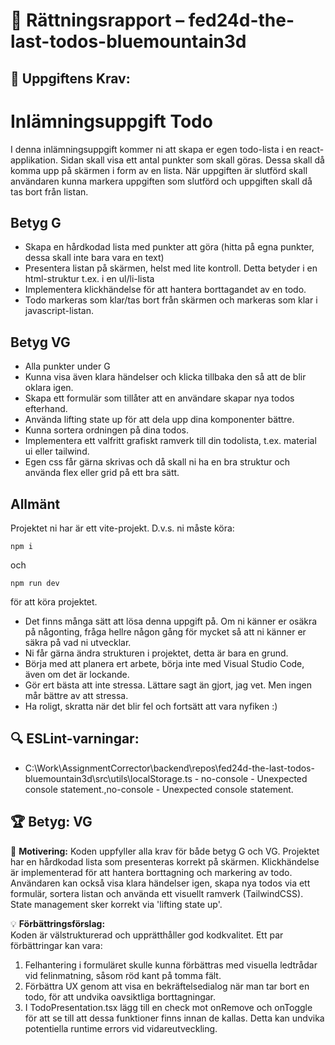 # 📌 Rättningsrapport – fed24d-the-last-todos-bluemountain3d

## 🎯 Uppgiftens Krav:
# Inlämningsuppgift Todo

I denna inlämningsuppgift kommer ni att skapa er egen todo-lista i en react-applikation.
Sidan skall visa ett antal punkter som skall göras. Dessa skall då komma upp på skärmen i form av en lista. När uppgiften är slutförd skall användaren kunna markera uppgiften som slutförd och uppgiften skall då tas bort från listan.

## Betyg G

- Skapa en hårdkodad lista med punkter att göra (hitta på egna punkter, dessa skall inte bara vara en text)
- Presentera listan på skärmen, helst med lite kontroll. Detta betyder i en html-struktur t.ex. i en ul/li-lista
- Implementera klickhändelse för att hantera borttagandet av en todo.
- Todo markeras som klar/tas bort från skärmen och markeras som klar i javascript-listan.

## Betyg VG

- Alla punkter under G
- Kunna visa även klara händelser och klicka tillbaka den så att de blir oklara igen.
- Skapa ett formulär som tillåter att en användare skapar nya todos efterhand.
- Använda lifting state up för att dela upp dina komponenter bättre.
- Kunna sortera ordningen på dina todos.
- Implementera ett valfritt grafiskt ramverk till din todolista, t.ex. material ui eller tailwind.
- Egen css får gärna skrivas och då skall ni ha en bra struktur och använda flex eller grid på ett bra sätt.

## Allmänt

Projektet ni har är ett vite-projekt. D.v.s. ni måste köra:

```shell
npm i
```

och

```shell
npm run dev 
```

för att köra projektet.

- Det finns många sätt att lösa denna uppgift på. Om ni känner er osäkra på någonting, fråga hellre någon gång för mycket så att ni känner er säkra på vad ni utvecklar.
- Ni får gärna ändra strukturen i projektet, detta är bara en grund.
- Börja med att planera ert arbete, börja inte med Visual Studio Code, även om det är lockande.
- Gör ert bästa att inte stressa. Lättare sagt än gjort, jag vet. Men ingen mår bättre av att stressa.
- Ha roligt, skratta när det blir fel och fortsätt att vara nyfiken :)


## 🔍 ESLint-varningar:
- C:\Work\AssignmentCorrector\backend\repos\fed24d-the-last-todos-bluemountain3d\src\utils\localStorage.ts - no-console - Unexpected console statement.,no-console - Unexpected console statement.

## 🏆 **Betyg: VG**
📌 **Motivering:** Koden uppfyller alla krav för både betyg G och VG. Projektet har en hårdkodad lista som presenteras korrekt på skärmen. Klickhändelse är implementerad för att hantera borttagning och markering av todo. Användaren kan också visa klara händelser igen, skapa nya todos via ett formulär, sortera listan och använda ett visuellt ramverk (TailwindCSS). State management sker korrekt via 'lifting state up'.

💡 **Förbättringsförslag:**  
Koden är välstrukturerad och upprätthåller god kodkvalitet. Ett par förbättringar kan vara: 
1. Felhantering i formuläret skulle kunna förbättras med visuella ledtrådar vid felinmatning, såsom röd kant på tomma fält.
2. Förbättra UX genom att visa en bekräftelsedialog när man tar bort en todo, för att undvika oavsiktliga borttagningar.
3. I TodoPresentation.tsx lägg till en check mot onRemove och onToggle för att se till att dessa funktioner finns innan de kallas. Detta kan undvika potentiella runtime errors vid vidareutveckling.